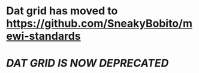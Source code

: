 Dat grid has moved to https://github.com/SneakyBobito/mewi-standards
====================================================================

***DAT GRID IS NOW DEPRECATED***
===================================

